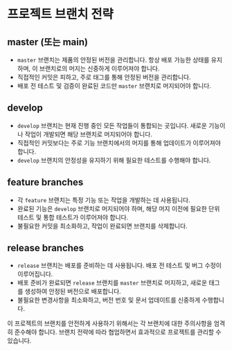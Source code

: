 # 프로젝트 브랜치 전략

## master (또는 main)

- `master` 브랜치는 제품의 안정된 버전을 관리합니다. 항상 배포 가능한 상태를 유지하며, 이 브랜치로의 머지는 신중하게 이루어져야 합니다.
- 직접적인 커밋은 피하고, 주로 태그를 통해 안정된 버전을 관리합니다.
- 배포 전 테스트 및 검증이 완료된 코드만 `master` 브랜치로 머지되어야 합니다.

## develop

- `develop` 브랜치는 현재 진행 중인 모든 작업들이 통합되는 곳입니다. 새로운 기능이나 작업이 개발되면 해당 브랜치로 머지되어야 합니다.
- 직접적인 커밋보다는 주로 기능 브랜치에서의 머지를 통해 업데이트가 이루어져야 합니다.
- `develop` 브랜치의 안정성을 유지하기 위해 필요한 테스트를 수행해야 합니다.

## feature branches

- 각 `feature` 브랜치는 특정 기능 또는 작업을 개발하는 데 사용됩니다.
- 완료된 기능은 `develop` 브랜치로 머지되어야 하며, 해당 머지 이전에 필요한 단위 테스트 및 통합 테스트가 이루어져야 합니다.
- 불필요한 커밋을 최소화하고, 작업이 완료되면 브랜치를 삭제합니다.

## release branches

- `release` 브랜치는 배포를 준비하는 데 사용됩니다. 배포 전 테스트 및 버그 수정이 이루어집니다.
- 배포 준비가 완료되면 `release` 브랜치를 `master` 브랜치로 머지하고, 새로운 태그를 생성하여 안정된 버전으로 배포합니다.
- 불필요한 변경사항을 최소화하고, 버전 번호 및 문서 업데이트를 신중하게 수행합니다.

이 프로젝트의 브랜치를 안전하게 사용하기 위해서는 각 브랜치에 대한 주의사항을 엄격히 준수해야 합니다. 브랜치 전략에 따라 협업하면서 효과적으로 프로젝트를 관리할 수 있습니다.
